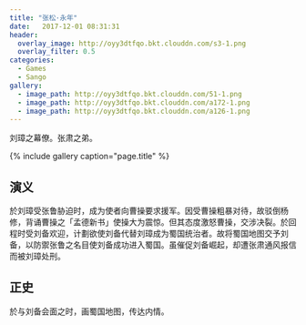 ```yaml
---
title: "张松·永年"
date:   2017-12-01 08:31:31
header:
  overlay_image: http://oyy3dtfqo.bkt.clouddn.com/s3-1.png
  overlay_filter: 0.5
categories:
  - Games
  - Sango
gallery:
  - image_path: http://oyy3dtfqo.bkt.clouddn.com/51-1.png
  - image_path: http://oyy3dtfqo.bkt.clouddn.com/a172-1.png
  - image_path: http://oyy3dtfqo.bkt.clouddn.com/a126-1.png
---
```


刘璋之幕僚。张肃之弟。

{% include gallery caption="page.title" %}

## 演义

於刘璋受张鲁胁迫时，成为使者向曹操要求援军。因受曹操粗暴对待，故驳倒杨修，背诵曹操之「孟德新书」使操大为震惊。但其态度激怒曹操，交涉决裂。於回程时受刘备欢迎，计劃欲使刘备代替刘璋成为蜀国统治者。故将蜀国地图交予刘备，以防禦张鲁之名目使刘备成功进入蜀国。虽催促刘备崛起，却遭张肃通风报信而被刘璋处刑。

## 正史

於与刘备会面之时，画蜀国地图，传达内情。